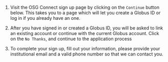1) Visit the OSG Connect sign up page by clicking on the `Continue` button below.
This takes you to a page which will let you create a Globus ID or log in if you
already have an one.

2) After you have signed in or created a Globus ID, you will be asked to link
an existing account or continue with the current Globus account. Click on the
`No Thanks`, and continue to the application process

3) To complete your sign up, fill out your information, please provide your
institutional email and a valid phone number so that we can contact you.
